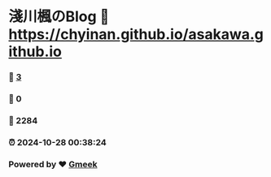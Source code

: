 # 淺川楓のBlog :link: https://chyinan.github.io/asakawa.github.io 
### :page_facing_up: [3](https://chyinan.github.io/asakawa.github.io/tag.html) 
### :speech_balloon: 0 
### :hibiscus: 2284 
### :alarm_clock: 2024-10-28 00:38:24 
### Powered by :heart: [Gmeek](https://github.com/Meekdai/Gmeek)
